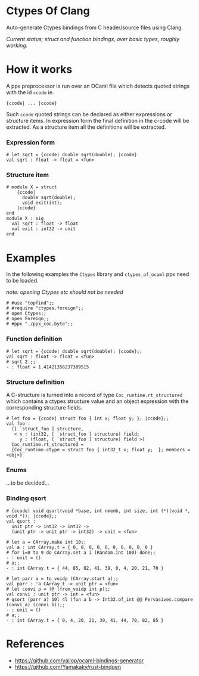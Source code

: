# Ctypes Of Clang

Auto-generate Ctypes bindings from C header/source files using
Clang.

_Current status; struct and function bindings, over basic 
types, roughly working._

# How it works

A ppx preprocessor is run over an OCaml file which detects quoted strings 
with the id `ccode` ie.

```
{ccode| ... |ccode}
```

Such `ccode` quoted strings can be declared as either expressions or
structure items.  In expression form the final definition in the c-code
will be extracted.  As a structure item all the definitions will be
extracted.

### Expression form

```
# let sqrt = {ccode| double sqrt(double); |ccode}
val sqrt : float -> float = <fun>
```

### Structure item

```
# module X = struct
    {ccode|
      double sqrt(double);
      void exit(int);
    |ccode}
end
module X : sig 
  val sqrt : float -> float 
  val exit : int32 -> unit 
end
```

# Examples

In the following examples the `Ctypes` library and `ctypes_of_ocaml`
ppx need to be loaded.

_note: opening Ctypes etc should not be needed_

```
# #use "topfind";;
# #require "ctypes.foreign";;
# open Ctypes;;	
# open Foreign;;
# #ppx "./ppx_coc.byte";;
```

### Function definition

```
# let sqrt = {ccode| double sqrt(double); |ccode};;
val sqrt : float -> float = <fun>
# sqrt 2.;;
- : float = 1.41421356237309515
```

### Structure definition

A C-structure is turned into a record of type `Coc_runtime.rt_structured`
which contains a ctypes structure value and an object expression with 
the corresponding structure fields.

```
# let foo = {ccode| struct foo { int x; float y; }; |ccode};;
val foo :
  ([ `struct_foo ] structure,
   < x : (int32, [ `struct_foo ] structure) field;
     y : (float, [ `struct_foo ] structure) field >)
  Coc_runtime.rt_structured =
  {Coc_runtime.ctype = struct foo { int32_t x; float y;  }; members = <obj>}
```

### Enums

...to be decided...

### Binding qsort

```
# {ccode| void qsort(void *base, int nmemb, int size, int (*)(void *, void *)); |ccode};;
val qsort :
  unit ptr -> int32 -> int32 ->
  (unit ptr -> unit ptr -> int32) -> unit = <fun>

# let a = CArray.make int 10;;
val a : int CArray.t = { 0, 0, 0, 0, 0, 0, 0, 0, 0, 0 }
# for i=0 to 9 do CArray.set a i (Random.int 100) done;;
- : unit = ()
# a;;
- : int CArray.t = { 44, 85, 82, 41, 39, 0, 4, 20, 21, 70 }

# let parr a = to_voidp (CArray.start a);;
val parr : 'a CArray.t -> unit ptr = <fun>
# let convi p = !@ (from_voidp int p);; 
val convi : unit ptr -> int = <fun>
# qsort (parr a) 10l 4l (fun a b -> Int32.of_int @@ Pervasives.compare (convi a) (convi b));;
- : unit = ()
# a;;
- : int CArray.t = { 0, 4, 20, 21, 39, 41, 44, 70, 82, 85 }
```

# References

- https://github.com/yallop/ocaml-bindings-generator
- https://github.com/Yamakaky/rust-bindgen


